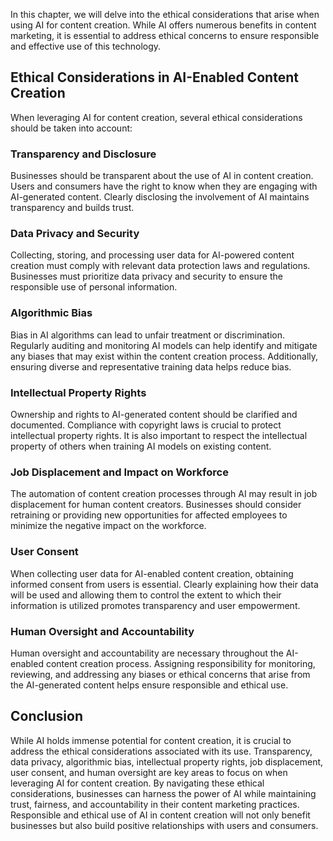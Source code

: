 

In this chapter, we will delve into the ethical considerations that arise when using AI for content creation. While AI offers numerous benefits in content marketing, it is essential to address ethical concerns to ensure responsible and effective use of this technology.

## Ethical Considerations in AI-Enabled Content Creation

When leveraging AI for content creation, several ethical considerations should be taken into account:

### Transparency and Disclosure

Businesses should be transparent about the use of AI in content creation. Users and consumers have the right to know when they are engaging with AI-generated content. Clearly disclosing the involvement of AI maintains transparency and builds trust.

### Data Privacy and Security

Collecting, storing, and processing user data for AI-powered content creation must comply with relevant data protection laws and regulations. Businesses must prioritize data privacy and security to ensure the responsible use of personal information.

### Algorithmic Bias

Bias in AI algorithms can lead to unfair treatment or discrimination. Regularly auditing and monitoring AI models can help identify and mitigate any biases that may exist within the content creation process. Additionally, ensuring diverse and representative training data helps reduce bias.

### Intellectual Property Rights

Ownership and rights to AI-generated content should be clarified and documented. Compliance with copyright laws is crucial to protect intellectual property rights. It is also important to respect the intellectual property of others when training AI models on existing content.

### Job Displacement and Impact on Workforce

The automation of content creation processes through AI may result in job displacement for human content creators. Businesses should consider retraining or providing new opportunities for affected employees to minimize the negative impact on the workforce.

### User Consent

When collecting user data for AI-enabled content creation, obtaining informed consent from users is essential. Clearly explaining how their data will be used and allowing them to control the extent to which their information is utilized promotes transparency and user empowerment.

### Human Oversight and Accountability

Human oversight and accountability are necessary throughout the AI-enabled content creation process. Assigning responsibility for monitoring, reviewing, and addressing any biases or ethical concerns that arise from the AI-generated content helps ensure responsible and ethical use.

## Conclusion

While AI holds immense potential for content creation, it is crucial to address the ethical considerations associated with its use. Transparency, data privacy, algorithmic bias, intellectual property rights, job displacement, user consent, and human oversight are key areas to focus on when leveraging AI for content creation. By navigating these ethical considerations, businesses can harness the power of AI while maintaining trust, fairness, and accountability in their content marketing practices. Responsible and ethical use of AI in content creation will not only benefit businesses but also build positive relationships with users and consumers.
